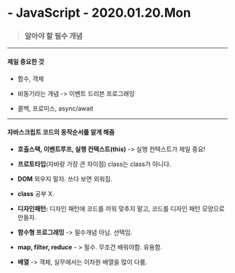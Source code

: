 # 	 - JavaScript -							   2020.01.20.Mon

>### 	알아야 할 필수 개념

---

#### 	제일 중요한 것

- 함수, 객체

- 비동기라는 개념 -> 이벤트 드리븐 프로그래밍

- 콜백, 프로미스, async/await

---

#### 	자바스크립트 코드의 동작순서를 알게 해줌

- **호출스택, 이벤트루프, 실행 컨텍스트(this)** -> 실행 컨텍스트가 제일 중요!

- **프로토타입**(자바랑 가장 큰 차이점) class는 class가 아니다.

- **DOM** 외우지 말자. 쓰다 보면 외워짐.

- **class** 공부 X.

- **디자인패턴:** 디자인 패턴에 코드를 끼워 맞추지 말고, 코드를 디자인 패턴 모양으로 만들자.

- **함수형 프로그래밍** -> 필수개념 아님. 선택임.

- **map, filter, reduce** - > 필수. 무조건 배워야함. 유용함.

- **배열** -> 객체, 실무에서는 이차원 배열을 많이 다룸. 
